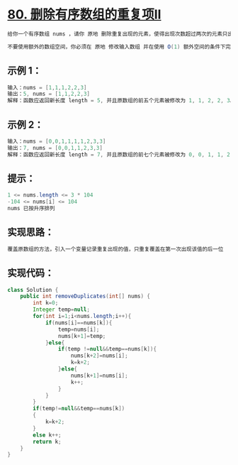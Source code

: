 # [80. 删除有序数组的重复项II](https://leetcode.cn/problems/remove-duplicates-from-sorted-array-ii/description/)
``` java
给你一个有序数组 nums ，请你 原地 删除重复出现的元素，使得出现次数超过两次的元素只出现两次 ，返回删除后数组的新长度。

不要使用额外的数组空间，你必须在 原地 修改输入数组 并在使用 O(1) 额外空间的条件下完成。
```
## 示例 1：
``` java
输入：nums = [1,1,1,2,2,3]
输出：5, nums = [1,1,2,2,3]
解释：函数应返回新长度 length = 5, 并且原数组的前五个元素被修改为 1, 1, 2, 2, 3。 不需要考虑数组中超出新长度后面的元素。
```
## 示例 2：
``` java
输入：nums = [0,0,1,1,1,1,2,3,3]
输出：7, nums = [0,0,1,1,2,3,3]
解释：函数应返回新长度 length = 7, 并且原数组的前七个元素被修改为 0, 0, 1, 1, 2, 3, 3。不需要考虑数组中超出新长度后面的元素。
```
## 提示：
``` java
1 <= nums.length <= 3 * 104
-104 <= nums[i] <= 104
nums 已按升序排列
```
## 实现思路：
``` java
覆盖原数组的方法，引入一个变量记录重复出现的值，只重复覆盖在第一次出现该值的后一位
```
## 实现代码：
``` java
class Solution {
    public int removeDuplicates(int[] nums) {
        int k=0;
        Integer temp=null;
        for(int i=1;i<nums.length;i++){
            if(nums[i]==nums[k]){
                temp=nums[i];
                nums[k+1]=temp;
            }else{
                if(temp !=null&&temp==nums[k]){
                    nums[k+2]=nums[i];
                    k=k+2;
                }else{
                    nums[k+1]=nums[i];
                    k++;
                }
            }
        }
        if(temp!=null&&temp==nums[k])
        {
            k=k+2;
        }
        else k++;
        return k;
    }
}
```
